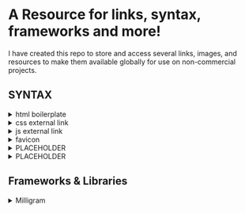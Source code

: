 # A Resource for links, syntax, frameworks and more!
I have created this repo to store and access several links, images, and resources to make them available globally for use on non-commercial projects.

## SYNTAX

<details><summary>html boilerplate</summary>
<br>
    `<!DOCTYPE html> <html lang="en">
    <meta charset="UTF-8" />
    <meta name="viewport" content="width=device-width, initial-scale=1.0" />
    <meta http-equiv="X-UA-Compatible" content="ie=edge" />
    <link rel="icon" href="jcgr_06.ico" type="image">
    <link rel="stylesheet" type="text/css" href="style.css">
    </head>
    <body>
    
    <script src="script.js"></script>
    </body>
    </html>`
</details>

<details><summary>css external link</summary>
<br>

`<link rel="stylesheet" type="text/css" href="style.css">`
</details>

<details><summary>js external link</summary>
<br>

`<script src="script.js"></script>`
</details>

<details><summary>
    favicon
    </summary>
<br>

`<link rel="icon" href="jcgr_06.ico" type="image">`
</details>

<details><summary>PLACEHOLDER</summary>

<br>

`PLACE LINK HERE`
</details>

<details><summary>PLACEHOLDER</summary>

<br>

`PLACE LINK HERE`
</details>

## Frameworks & Libraries

<details><summary>Milligram</summary>
<br>
    
#### Install with npm

Milligram is also available to install using npm.

```$ npm install milligram```

#### Install with Yarn

Milligram is also available to install using Yarn.

```$ yarn add milligram```

#### What's included
 
Once downloaded, extract the compressed folder to see the main file in the uncompressed and minified version.

```
milligram/
├── dist/
│   ├── milligram.css
│   └── milligram.min.css
├── example.html
├── license
└── readme.md
```

#### Usage

First, use any method mentioned above to download Milligram. Then, just add these tags in the head. Milligram is also available via CDN.

```
<link rel="stylesheet" href="https://fonts.googleapis.com/css?family=Roboto:300,300italic,700,700italic">
<link rel="stylesheet" href="https://cdnjs.cloudflare.com/ajax/libs/normalize/8.0.1/normalize.css">
<link rel="stylesheet" href="https://cdnjs.cloudflare.com/ajax/libs/milligram/1.4.0/milligram.css">
```
<br>

`https://milligram.io/`
</details>

